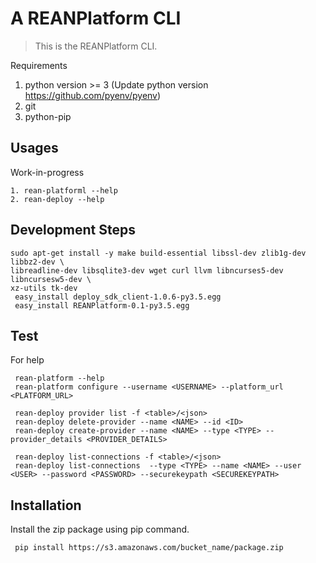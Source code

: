 A REANPlatform CLI
=======================

> This is the REANPlatform CLI.

Requirements
1. python version >= 3 (Update python version https://github.com/pyenv/pyenv)
2. git
3. python-pip

## Usages

Work-in-progress

    1. rean-platforml --help
    2. rean-deploy --help
  
## Development Steps

```
sudo apt-get install -y make build-essential libssl-dev zlib1g-dev libbz2-dev \
libreadline-dev libsqlite3-dev wget curl llvm libncurses5-dev libncursesw5-dev \
xz-utils tk-dev
 easy_install deploy_sdk_client-1.0.6-py3.5.egg
 easy_install REANPlatform-0.1-py3.5.egg
 ```

## Test

For help

```
 rean-platform --help
 rean-platform configure --username <USERNAME> --platform_url <PLATFORM_URL>

 rean-deploy provider list -f <table>/<json>
 rean-deploy delete-provider --name <NAME> --id <ID>
 rean-deploy create-provider --name <NAME> --type <TYPE> --provider_details <PROVIDER_DETAILS>

 rean-deploy list-connections -f <table>/<json>
 rean-deploy list-connections  --type <TYPE> --name <NAME> --user <USER> --password <PASSWORD> --securekeypath <SECUREKEYPATH>
```
## Installation

Install the zip package using pip command.
```
 pip install https://s3.amazonaws.com/bucket_name/package.zip

```